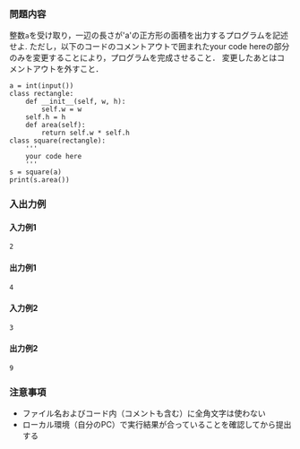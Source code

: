 ### 問題内容
整数`a`を受け取り，一辺の長さが'a'の正方形の面積を出力するプログラムを記述せよ.
ただし，以下のコードのコメントアウトで囲まれたyour code hereの部分のみを変更することにより，プログラムを完成させること．
変更したあとはコメントアウトを外すこと．


```
a = int(input())
class rectangle:
    def __init__(self, w, h):
        self.w = w
	self.h = h
    def area(self):
        return self.w * self.h
class square(rectangle):
    '''
    your code here
    '''
s = square(a)
print(s.area())
```

### 入出力例
#### 入力例1
```
2
```

#### 出力例1
```
4
```
#### 入力例2
```
3
```

#### 出力例2
```
9
```

### 注意事項

- ファイル名およびコード内（コメントも含む）に全角文字は使わない  
- ローカル環境（自分のPC）で実行結果が合っていることを確認してから提出する
